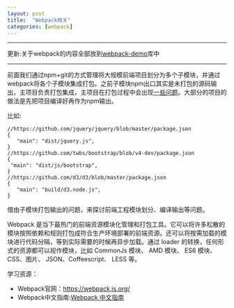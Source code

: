 ```yaml
---
layout: post
title:  "Webpack相关"
categories: [webpack]
---
```


---

更新:关于webpack的内容全部放到<a href='/webpack-demo/'>webpack-demo</a>库中

---

前面我们通过npm+git的方式管理将大规模前端项目划分为多个子模块，并通过webpack将各个子模块集成打包。之前子模块npm出口其实是未打包的源码输出，主项目负责打包集成，主项目在打包过程中会出现<a href='/npm-module-webpack-ie'>一些问题</a>。大部分的项目的做法是先把项目编译好再作为npm输出。

比如:
```
//https://github.com/jquery/jquery/blob/master/package.json
{
   "main": "dist/jquery.js",
}
//https://github.com/twbs/bootstrap/blob/v4-dev/package.json
{
 "main": "dist/js/bootstrap",
}
//https://github.com/d3/d3/blob/master/package.json
{
   "main": "build/d3.node.js",
}
```

借由子模块打包输出的问题，来探讨前端工程模块划分、编译输出等问题。


Webpack 是当下最热门的前端资源模块化管理和打包工具。它可以将许多松散的模块按照依赖和规则打包成符合生产环境部署的前端资源。还可以将按需加载的模块进行代码分隔，等到实际需要的时候再异步加载。通过 loader 的转换，任何形式的资源都可以视作模块，比如 CommonJs 模块、 AMD 模块、 ES6 模块、CSS、图片、 JSON、Coffeescript、 LESS 等。

学习资源：
- Webpack官网：<a href='https://webpack.js.org/'>https://webpack.js.org/</a>
- Webpack中文指南:<a href='http://webpackdoc.com/'>Webpack 中文指南</a>
